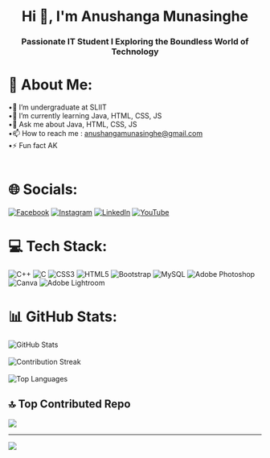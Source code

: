 <h1 align="center">Hi 👋, I'm Anushanga Munasinghe</h1>
<h3 align="center">Passionate IT Student I Exploring the Boundless World of Technology</h3>


# 💫 About Me:
•👯 I’m undergraduate at SLIIT<br>•🌱 I’m currently learning Java, HTML, CSS, JS<br>•💬 Ask me about Java, HTML, CSS, JS<br>•📫 How to reach me : anushangamunasinghe@gmail.com<br>•⚡ Fun fact AK<br><br>


# 🌐 Socials:
[![Facebook](https://img.shields.io/badge/Facebook-%231877F2.svg?logo=Facebook&logoColor=white)](https://facebook.com/https://web.facebook.com/anushanga.kawshan.1) [![Instagram](https://img.shields.io/badge/Instagram-%23E4405F.svg?logo=Instagram&logoColor=white)](https://instagram.com/https://www.instagram.com/anushanga_kawshan/) [![LinkedIn](https://img.shields.io/badge/LinkedIn-%230077B5.svg?logo=linkedin&logoColor=white)](https://linkedin.com/in/https://www.linkedin.com/in/anushanga-kaushan-munasinghe-9b51882a2/) [![YouTube](https://img.shields.io/badge/YouTube-%23FF0000.svg?logo=YouTube&logoColor=white)](https://youtube.com/@https://www.youtube.com/channel/UCwWM7JSG8GYt78RKoM-5w0A) 

# 💻 Tech Stack:
![C++](https://img.shields.io/badge/c++-%2300599C.svg?style=flat&logo=c%2B%2B&logoColor=white) ![C](https://img.shields.io/badge/c-%2300599C.svg?style=flat&logo=c&logoColor=white) ![CSS3](https://img.shields.io/badge/css3-%231572B6.svg?style=flat&logo=css3&logoColor=white) ![HTML5](https://img.shields.io/badge/html5-%23E34F26.svg?style=flat&logo=html5&logoColor=white) ![Bootstrap](https://img.shields.io/badge/bootstrap-%238511FA.svg?style=flat&logo=bootstrap&logoColor=white) ![MySQL](https://img.shields.io/badge/mysql-%2300000f.svg?style=flat&logo=mysql&logoColor=white) ![Adobe Photoshop](https://img.shields.io/badge/adobe%20photoshop-%2331A8FF.svg?style=flat&logo=adobe%20photoshop&logoColor=white) ![Canva](https://img.shields.io/badge/Canva-%2300C4CC.svg?style=flat&logo=Canva&logoColor=white) ![Adobe Lightroom](https://img.shields.io/badge/Adobe%20Lightroom-31A8FF.svg?style=flat&logo=Adobe%20Lightroom&logoColor=white)


# 📊 GitHub Stats:

![GitHub Stats](https://github-readme-stats.vercel.app/api?username=AMunasinghe2001&theme=dark&hide_border=false&include_all_commits=true&count_private=true)<br/><br/>
![Contribution Streak](https://github-readme-streak-stats.herokuapp.com/?user=AMunasinghe2001&theme=dark&hide_border=false)<br/><br/>
![Top Languages](https://github-readme-stats.vercel.app/api/top-langs/?username=AMunasinghe2001&theme=dark&hide_border=false&include_all_commits=true&count_private=true&layout=compact)







## 🔝 Top Contributed Repo
![](https://github-contributor-stats.vercel.app/api?username=AMunasinghe2001&limit=5&theme=dark&combine_all_yearly_contributions=true)

---
[![](https://visitcount.itsvg.in/api?id=AMunasinghe2001&icon=0&color=0)](https://visitcount.itsvg.in)

<!-- Proudly created with GPRM ( https://gprm.itsvg.in ) -->
